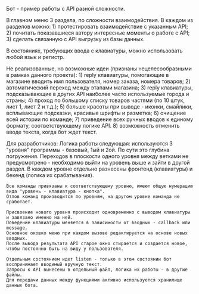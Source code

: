Бот - пример работы с API разной сложности.

В главном меню 3 раздела, по сложности взаимодействия. В каждом из разделов можно:
    1) протестировать взаимодействие с указанным API;
    2) почитать показавшиеся автору интересные моменты о работе с API;
    3) сделать связанную с API выгрузку из базы данных.

В состояниях, требующих ввода с клавиатуры, можно использовать любой язык и регистр.


Не реализованные, но возможные идеи (признаны нецелесообразными в рамках данного проекта): 
    1) reply клавиатуры, помогающие в магазине вводить имя пользователя, номер заказа, номера товаров;
    2) автоматический переход между этапами магазина;
    3) reply клавиатуры, подсказывающие в других API наиболее часто используемые города и страны;
    4) проход по большому списку товаров частями (по 10 штук, лист 1, лист 2 и т.д.);
    5) больше красоты при выводе - иконки, смайлики, всплывающие подсказки, красивые шрифты и разметка;
    6) очищение всей истории по команде;
    7) приведение всех ручных вводов к единому формату, соответствующему логике API.
    8) возможность отменить вводе текста, когда бот ждет текст.


Для разработчиков:
    Логика работы следующая: используются 3 "уровня" программы - базовый, 1ый и 2ой. По сути это глубина погружения.
    Переходов в плоскости одного уровня между ветками не предусмотрено - необходимо выйти на уровень выше и зайти в другой раздел.
    В каждом уровне отдельно разнесены фронтенд (клавиатуры) и бекенд (логика их срабатывания).

    Все команды привязаны к соответствующему уровню, имеют общую нумерацию вида "уровень - клавиатура - кнопка".
    Отлов команд производится по уровням, на другом уровне команда не сработает.

    Присвоение нового уровня происходит одновременно с выводом клавиатуры и завязано именно на ней.
    Поведение клавиатуры меняется в зависимости от вводных - callback или message.
    Основное окошко меню при каждом вызове редактируется на основе новых вводных. 
    После вывода результата API старое окно стирается и создается новое, чтобы постоянно быть на виду у пользователя.

    Отдельным состоянием идет listen - только в этом состоянии бот воспринимает вводимый вручную текст.
    Запросы к API вынесены в отдельный файл, логика их работы - в другие файлы.
    Для передачи данных между функциями активно используется хранилище данных бота.